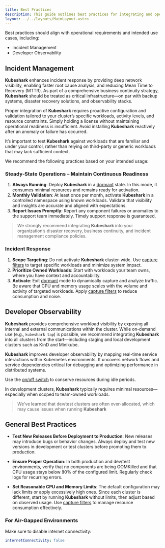 ```yaml
---
title: Best Practices
description: This guide outlines best practices for integrating and operating **Kubeshark** across various use cases, including incident management and developer observability. It emphasizes proactive deployment, resource tuning, and the importance of contextual workload testing.
layout: ../../layouts/MainLayout.astro
---
```


Best practices should align with operational requirements and intended use cases, including:

* Incident Management
* Developer Observability

## Incident Management

**Kubeshark** enhances incident response by providing deep network visibility, enabling faster root cause analysis, and reducing Mean Time to Recovery (MTTR). As part of a comprehensive business continuity strategy, **Kubeshark** should be treated as critical infrastructure—on par with backup systems, disaster recovery solutions, and observability stacks.

Proper integration of **Kubeshark** requires proactive configuration and validation tailored to your cluster’s specific workloads, activity levels, and resource constraints. Simply holding a license without maintaining operational readiness is insufficient. Avoid installing **Kubeshark** reactively after an anomaly or failure has occurred.

It’s important to test **Kubeshark** against workloads that are familiar and under your control, rather than relying on third-party or generic workloads that may lack sufficient context.

We recommend the following practices based on your intended usage:

### Steady-State Operations – Maintain Continuous Readiness

1. **Always Running**: Deploy **Kubeshark** in a [dormant](/en/on_off_switch) state. In this mode, it consumes minimal resources and remains ready for activation.
2. **Monthly Validation**: At least once per month, activate **Kubeshark** in a controlled namespace using known workloads. Validate that visibility and insights are accurate and aligned with expectations.
3. **Report Issues Promptly**: Report any component failures or anomalies to the support team immediately. Timely support response is guaranteed.

> We strongly recommend integrating **Kubeshark** into your organization’s disaster recovery, business continuity, and incident management compliance policies.

### Incident Response

1. **Scope Targeting**: Do not activate **Kubeshark** cluster-wide. Use [capture filters](/en/pod_targeting) to target specific workloads and minimize system impact.
2. **Prioritize Owned Workloads**: Start with workloads your team owns, where you have context and accountability.
3. **Activate**: Exit [dormant](/en/on_off_switch) mode to dynamically capture and analyze traffic. Be aware that CPU and memory usage scales with the volume and activity of targeted workloads. Apply [capture filters](/en/pod_targeting) to reduce consumption and noise.

## Developer Observability

**Kubeshark** provides comprehensive workload visibility by exposing all internal and external communications within the cluster. While on-demand use (e.g., `kubeshark tap`) is possible, we recommend integrating **Kubeshark** into all clusters from the start—including staging and local development clusters such as KinD and Minikube.

**Kubeshark** improves developer observability by mapping real-time service interactions within Kubernetes environments. It uncovers network flows and service dependencies critical for debugging and optimizing performance in distributed systems.

Use the [on/off switch](/en/on_off_switch) to conserve resources during idle periods.

In development clusters, **Kubeshark** typically requires minimal resources—especially when scoped to team-owned workloads.

> We've learned that dev/test clusters are often over-allocated, which may cause issues when running **Kubeshark**

## General Best Practices

* **Test New Releases Before Deployment to Production**: New releases may introduce bugs or behavior changes. Always deploy and test new versions in development or test clusters before promoting them to production.

* **Ensure Proper Operation**: In both production and dev/test environments, verify that no components are being OOMKilled and that CPU usage stays below 80% of the configured limit. Regularly check logs for recurring errors.

* **Set Reasonable CPU and Memory Limits**: The default configuration may lack limits or apply excessively high ones. Since each cluster is different, start by running **Kubeshark** without limits, then adjust based on observed usage. Use [capture filters](/en/pod_targeting) to manage resource consumption effectively.

### For Air-Gapped Environments

Make sure to disable internet connectivity:

```yaml
internetConnectivity: false
```

